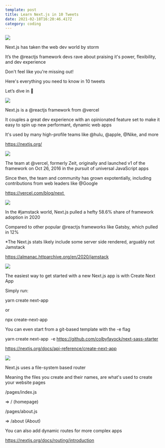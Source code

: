 ```yaml
---
template: post
title: Learn Next.js in 10 Tweets
date: 2021-02-18T16:20:46.417Z
category: coding
---
```



![](/assets/0-intro.jpg)

Next.js has taken the web dev world by storm

It’s the @reactjs framework devs rave about praising it's power, flexibility, and dev experience

Don't feel like you're missing out!

Here's everything you need to know in 10 tweets

Let’s dive in 🧵



![](/assets/1.-next.js-is-a-react-framework.jpg)

Next.js is a @reactjs framework from @vercel

It couples a great dev experience with an opinionated feature set to make it easy to spin up new performant, dynamic web apps

It's used by many high-profile teams like @hulu, @apple, @Nike, and more

https://nextjs.org/



![](/assets/2.-vercel.jpg)

The team at @vercel, formerly Zeit, originally and launched v1 of the framework on Oct 26, 2016 in the pursuit of universal JavaScript apps

Since then, the team and community has grown expotentially, including contributions from web leaders like @Google

https://vercel.com/blog/next 

![](/assets/3.-jamstack-adoption.jpg)

In the #jamstack world, Next.js pulled a hefty 58.6% share of framework adoption in 2020

Compared to other popular @reactjs frameworks like Gatsby, which pulled in 12%

\*The Next.js stats likely include some server side rendered, arguably not Jamstack

https://almanac.httparchive.org/en/2020/jamstack

![](/assets/4.-create-next-app.jpg)

The easiest way to get started with a new Next.js app is with Create Next App

Simply run:

yarn create next-app

or

npx create-next-app

You can even start from a git-based template with the -e flag

yarn create next-app  -e https://github.com/colbyfayock/next-sass-starter

https://nextjs.org/docs/api-reference/create-next-app

![](/assets/5.-routing.jpg)

Next.js uses a file-system based router

Meaning the files you create and their names, are what's used to create your website pages

/pages/index.js

\=> / (homepage)

/pages/about.js

\=> /about (About)

You can also add dynamic routes for more complex apps

https://nextjs.org/docs/routing/introduction